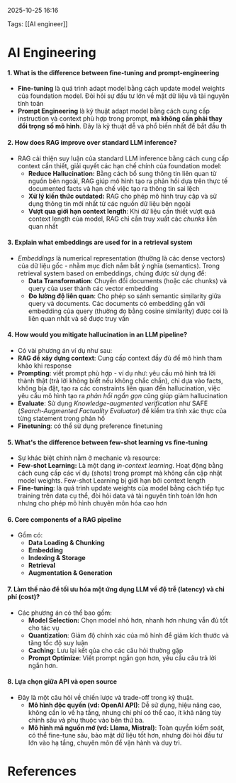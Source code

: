 2025-10-25 16:16


Tags: [[AI engineer]]

# AI Engineering

#### 1. What is the difference between fine-tuning and prompt-engineering 
- **Fine-tuning** là quá trình adapt model bằng cách update model weights của foundation model. Đòi hỏi sự đầu tư lớn về mặt dữ liệu và tài nguyên tính toán
- **Prompt Engineering** là kỹ thuật adapt model bằng cách cung cấp instruction và context phù hợp trong prompt, **mà không cần phải thay đổi trọng số mô hình**. Đây là kỹ thuật dễ và phổ biến nhất để bắt đầu
th
#### 2. How does RAG improve over standard LLM inference?
- RAG cải thiện suy luận của standard LLM inference bằng cách cung cấp context cần thiết, giải quyết các hạn chế chính của foundation model:
	- **Reduce Hallucination:** Bằng cách bổ sung thông tin liên quan từ nguồn bên ngoài, RAG giúp mô hình tạo ra phản hồi dựa trên thực tế documented facts và hạn chế việc tạo ra thông tin sai lệch
	- **Xử lý kiến thức outdated:** RAG cho phép mô hình truy cập và sử dụng thông tin mới nhất từ các nguồn dữ liệu bên ngoài
	- **Vượt qua giới hạn context length**: Khi dữ liệu cần thiết vượt quá context length của model, RAG chỉ cần truy xuất  các *chunks* liên quan nhất

#### 3. Explain what embeddings are used for in a retrieval system
- *Embeddings* là numerical representation (thường là các dense vectors) của dữ liệu gốc - nhằm mục đích nắm bắt ý nghĩa (semantics). Trong retrieval system based on embeddings, chúng được sử dụng để:
	- **Data Transformation**: Chuyển đổi documents (hoặc các chunks) và query của user thành các vector embedding
	- **Đo lường độ liên quan**: Cho phép so sánh semantic similarity giữa query và documents. Các documents có embedding gần với embedding của query (thường đo bằng cosine similarity) được coi là liên quan nhất và sẽ được truy vấn
#### 4. How would you mitigate hallucination in an LLM pipeline?
- Có vài phương án ví dụ như sau:
- **RAG để xây dựng context**: Cung cấp context đầy đủ để mô hình tham khảo khi response 
- **Prompting**: viết prompt phù hợp - ví dụ như: yêu cầu mô hình trả lời thành thật (trả lời không biết nếu không chắc chắn), chỉ dựa vào facts, không bịa đặt, tạo ra các constraints liên quan đến hallucination, việc yêu cầu mô hình tạo ra *phản hồi ngắn gọn* cũng giúp giảm hallucination
- **Evaluate**: Sử dụng _Knowledge-augmented verification_ như SAFE (*Search-Augmented Factuality Evaluator*) để kiểm tra tính xác thực của từng statement trong phản hồ 
- **Finetuning**: có thể sử dụng preference finetuning

#### 5. What's the difference between few-shot learning vs fine-tuning
- Sự khác biệt chính nằm ở mechanic và resource:
- **Few-shot Learning:** Là một dạng *in-context learning*. Hoạt động bằng cách cung cấp các ví dụ (shots) trong prompt mà không cần cập nhật model weights. Few-shot Learning bị giới hạn bởi context length 
- **Fine-tuning**: là quá trình update weights của model bằng cách tiếp tục training trên data cụ thể, đòi hỏi data và tài nguyên tính toán lớn hơn nhưng cho phép mô hình chuyên môn hóa cao hơn 
#### 6. Core components of a RAG pipeline
- Gồm có:
	- **Data Loading & Chunking**
	- **Embedding**
	- **Indexing & Storage**
	- **Retrieval**
	- **Augmentation & Generation**
#### 7. Làm thế nào để tối ưu hóa một ứng dụng LLM về độ trễ (latency) và chi phí (cost)?
- Các phương án có thể bao gồm: 
	- **Model Selection:** Chọn model nhỏ hơn, nhanh hơn nhưng vẫn đủ tốt cho tác vụ
	- **Quantization**: Giảm độ chính xác của mô hình để giảm kích thước và tăng tốc độ suy luận
	- **Caching**: Lưu lại kết qủa cho các câu hỏi thường gặp
	- **Prompt Optimize**: Viết prompt ngắn gọn hơn, yêu cầu câu trả lời ngắn hơn.
#### 8. Lựa chọn giữa API và open source
- Đây là một câu hỏi về chiến lược và trade-off trong kỹ thuật.
    - **Mô hình độc quyền (vd: OpenAI API)**: Dễ sử dụng, hiệu năng cao, không cần lo về hạ tầng, nhưng chi phí có thể cao, ít khả năng tùy chỉnh sâu và phụ thuộc vào bên thứ ba.
    - **Mô hình mã nguồn mở (vd: Llama, Mistral)**: Toàn quyền kiểm soát, có thể fine-tune sâu, bảo mật dữ liệu tốt hơn, nhưng đòi hỏi đầu tư lớn vào hạ tầng, chuyên môn để vận hành và duy trì.
# References
